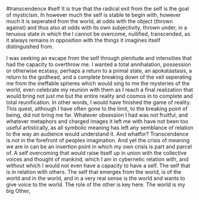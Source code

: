 #transcendence #self 
It is true that the radical exit from the self is the goal of mysticism. In however much the self is stable te begin with, however much it is seperated from the world, at odds with the object (thrown against) and thus also at odds with its own subjectivity, thrown under, in a tenuous state in which the I cannot be overcome, nullified, transcended, as it always remains in opposition with the things it imagines itself distinguished from. 

I was seeking an escape from the self through plenitude and intensities that had the capacity to overthrow me. I wanted a total annihalation, possession or otherwise ecstasy, perhaps a return to a primal state, an apokatastasis, a return to the godhead, and a complete breaking down of the veil seperating me from the ineffable spheres which would sing to me the mysteries of the world, even celebrate my reunion with them as I reach a final realization that would bring not just me but the entire reality and cosmos in to complete and total reunification. In other words, I would have finished the game of reality. This quest, although I have often gone to the limit, to the breaking point of being, did not bring me far. Whatever obsession I had was not fruitful, and whatever metaphors and charged images it left me with have not been too useful artistically, as all symbolic meaning has left any semblance of relation to the way an audience would understand it. And whatfor? Transcendence is not in the forefront of peoples imagination. And yet the crisis of meaning we are in can be an insertion point in which my own crisis is part and parcel of. A self overcoming that would raise itself up in union with the collective voices and thought of mankind, which I am in cybernetic relation with, and without which I would not even have a capacity to have a self. The self that is in relation with others. The self that emerges from the world, is of the world and in the world, and in a very real sense is the world and wants to give voice to the world. The role of the other is key here. The world is my big Other,